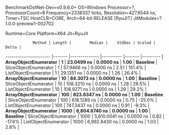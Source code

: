 
BenchmarkDotNet-Dev=v0.9.6.0+
OS=Windows
Processor=?, ProcessorCount=8
Frequency=2338337 ticks, Resolution=427.6544 ns, Timer=TSC
HostCLR=CORE, Arch=64-bit RELEASE [RyuJIT]
JitModules=?
1.0.0-preview1-002702

Runtime=Core  Platform=X64  Jit=RyuJit  

                Method | Length |        Median |    StdDev | Scaled |    Delta |
---------------------- |------- |-------------- |---------- |------- |--------- |
 **ArrayObjectEnumerator** |      **1** |    **23.0499 ns** | **0.0000 ns** |   **1.00** | **Baseline** |
 SliceObjectEnumerator |      1 |    57.9466 ns | 0.0000 ns |   2.51 |   151.4% |
  ListObjectEnumerator |      1 |    29.1351 ns | 0.0000 ns |   1.26 |    26.4% |
 **ArrayObjectEnumerator** |     **10** |    **84.3073 ns** | **0.0000 ns** |   **1.00** | **Baseline** |
 SliceObjectEnumerator |     10 |   108.3210 ns | 0.0000 ns |   1.28 |    28.5% |
  ListObjectEnumerator |     10 |   108.9271 ns | 0.0000 ns |   1.29 |    29.2% |
 **ArrayObjectEnumerator** |    **100** |   **823.8347 ns** | **0.0000 ns** |   **1.00** | **Baseline** |
 SliceObjectEnumerator |    100 |   618.1289 ns | 0.0000 ns |   0.75 |   -25.0% |
  ListObjectEnumerator |    100 |   747.3437 ns | 0.0000 ns |   0.91 |    -9.3% |
 **ArrayObjectEnumerator** |   **1000** | **6,804.6740 ns** | **0.0000 ns** |   **1.00** | **Baseline** |
 SliceObjectEnumerator |   1000 | 5,610.0041 ns | 0.0000 ns |   0.82 |   -17.6% |
  ListObjectEnumerator |   1000 | 6,992.8430 ns | 0.0000 ns |   1.03 |     2.8% |
